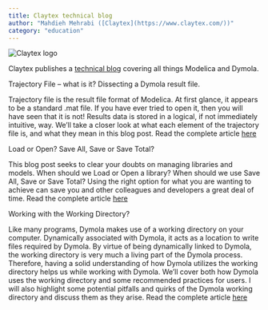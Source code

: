 ```yaml
---
title: Claytex technical blog
author: "Mahdieh Mehrabi ([Claytex](https://www.claytex.com/))"
category: "education"
---
```


![Claytex logo](https://www.claytex.com/wp-content/uploads/2016/04/claytex-logo.png "Claytex logo")

Claytex publishes a [technical blog]( https://www.claytex.com/blog/) covering all things Modelica and Dymola.  


Trajectory File – what is it? Dissecting a Dymola result file.

Trajectory file is the result file format of Modelica. At first glance, it appears to be a standard .mat file. If you have ever tried to open it, then you will have seen that it is not! Results data is stored in a logical, if not immediately intuitive, way. We’ll take a closer look at what each element of the trajectory file is, and what they mean in this blog post. Read the complete article [here](https://www.claytex.com/tech-blog/trajectory-file-what-is-it-dissecting-a-dymola-result-file/)

Load or Open? Save All, Save or Save Total? 

This blog post seeks to clear your doubts on managing libraries and models.
When should we Load or Open a library? When should we use Save All, Save or Save Total? Using the right option for what you are wanting to achieve can save you and other colleagues and developers a great deal of time. Read the complete article [here](https://www.claytex.com/tech-blog/load-or-open-save-all-save-or-save-total/)

Working with the Working Directory? 

Like many programs, Dymola makes use of a working directory on your computer. Dynamically associated with Dymola, it acts as a location to write files required by Dymola. By virtue of being dynamically linked to Dymola, the working directory is very much a living part of the Dymola process. Therefore, having a solid understanding of how Dymola utilizes the working directory helps us while working with Dymola. We’ll cover both how Dymola uses the working directory and some recommended practices for users. I will also highlight some potential pitfalls and quirks of the Dymola working directory and discuss them as they arise. Read the complete article [here](https://www.claytex.com/tech-blog/working-with-the-working-directory/)
